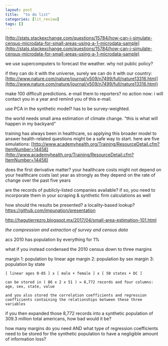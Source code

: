 ```yaml
---
layout: post
title:  "to do list"
categories: [lit_review]
tags: []
---
```



[http://stats.stackexchange.com/questions/15784/how-can-i-simulate-census-microdata-for-small-areas-using-a-1-microdata-sample](http://stats.stackexchange.com/questions/15784/how-can-i-simulate-census-microdata-for-small-areas-using-a-1-microdata-sample)

we use supercomputers to forecast the weather.  why not public policy?

if they can do it with the universe, surely we can do it with our country: [http://www.nature.com/nature/journal/v509/n7499/full/nature13316.html](http://www.nature.com/nature/journal/v509/n7499/full/nature13316.html)

make 100 difficult predictions.  e-mail them to reporters?  no action now: i will contact you in a year and remind you of this e-mail.

use PCA in the synthetic model?  has to be survey-weighted.

the world needs small area estimation of climate change.  "this is what will happen in my backyard"

training has always been in healthcare, so applying this broader model to answer health-related questions might be a safe way to start.  here are five simulations: [http://www.academyhealth.org/Training/ResourceDetail.cfm?ItemNumber=14458](http://www.academyhealth.org/Training/ResourceDetail.cfm?ItemNumber=14458)

does the first derivative matter?  your healthcare costs might not depend on your healthcare costs last year as strongly as they depend on the rate of change over the past five years

are the records of publicly-listed companies available?  if so, you need to incorporate them in your scraping & synthetic firm calculations as well

how should the results be presented?  a locality-based lookup?  https://github.com/impunation/presentation

http://hagutierrezro.blogspot.mx/2017/04/small-area-estimation-101.html



*the compression and extraction of survey and census data*

acs 2010 has population by everything for 1%

what if you instead condensed the 2010 census down to three margins

margin 1: population by linear age
margin 2: population by sex
margin 3: population by state


	[ linear ages 0-85 ] x [ male + female ] x [ 50 states + DC ]

	can be stored in ( 86 x 2 x 51 ) = 8,772 records and four columns: age, sex, state, value
	
	and you also stored the correlation coefficients and regression coefficients containing the relationships between these three variables
	
if you then expanded those 8,772 records into a synthetic population of 309.3 million total americans, how bad would it be?

how many margins do you need AND what type of regression coefficients need to be stored for the synthetic population to have a negligible amount of information loss?




